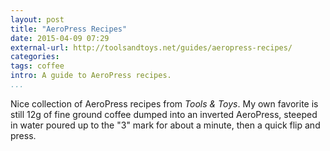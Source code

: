 ```yaml
---
layout: post
title: "AeroPress Recipes"
date: 2015-04-09 07:29
external-url: http://toolsandtoys.net/guides/aeropress-recipes/
categories: 
tags: coffee 
intro: A guide to AeroPress recipes.
...
```


Nice collection of AeroPress recipes from *Tools & Toys*. My own favorite is still 12g of fine ground coffee dumped into an inverted AeroPress, steeped in water poured up to the "3" mark for about a minute, then a quick flip and press. 
